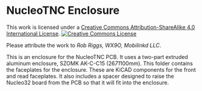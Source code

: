 # NucleoTNC Enclosure

This work is licensed under a
<a rel="license" href="http://creativecommons.org/licenses/by-sa/4.0/">
Creative Commons Attribution-ShareAlike 4.0 International License</a>.
<a rel="license" href="http://creativecommons.org/licenses/by-sa/4.0/">
<img alt="Creative Commons License" style="border-width:0"
src="https://i.creativecommons.org/l/by-sa/4.0/88x31.png" /></a><br />

Please attribute the work to *Rob Riggs, WX9O, Mobilinkd LLC*.

This is an enclosure for the NucleoTNC PCB.  It uses a two-part extruded
aluminum enclosure, SZOMK AK-C-C15 (26*71*100mm).  This folder contains
the faceplates for the enclosure.  These are KiCAD components for the
front and read faceplates.  It also includes a spacer designed to raise
the Nucleo32 board from the PCB so that it will fit into the enclosure.


